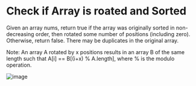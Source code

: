 # Check if Array is roated and Sorted

Given an array nums, return true if the array was originally sorted in non-decreasing order, then rotated some number of positions (including zero). Otherwise, return false.
There may be duplicates in the original array.

Note: An array A rotated by x positions results in an array B of the same length such that A[i] == B[(i+x) % A.length], where % is the modulo operation.

![image](https://github.com/DeekshaMalviya/100-Days-of-Code/assets/132806772/ed3bd33f-c393-4a2d-a5f8-e4dbb93b0303)
